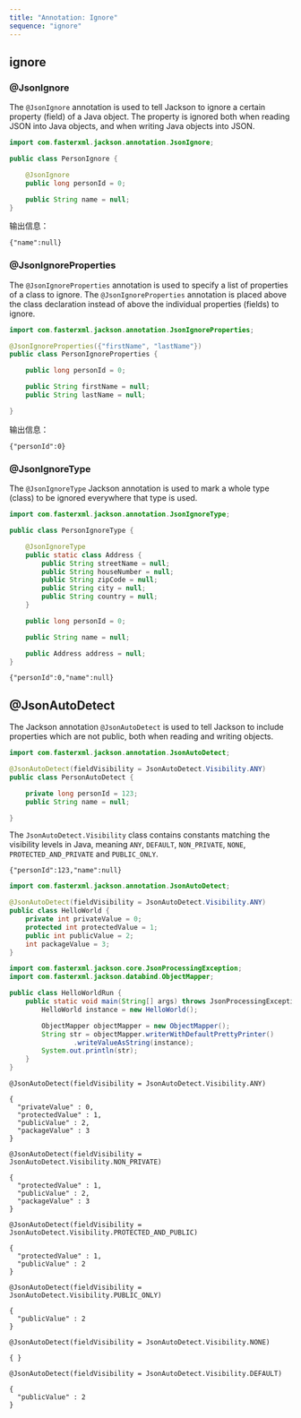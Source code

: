 ```yaml
---
title: "Annotation: Ignore"
sequence: "ignore"
---
```


## ignore

### @JsonIgnore

The `@JsonIgnore` annotation is used to tell Jackson to ignore a certain property (field) of a Java object.
The property is ignored both when reading JSON into Java objects, and when writing Java objects into JSON.

```java
import com.fasterxml.jackson.annotation.JsonIgnore;

public class PersonIgnore {

    @JsonIgnore
    public long personId = 0;

    public String name = null;
}
```

输出信息：

```text
{"name":null}
```

### @JsonIgnoreProperties

The `@JsonIgnoreProperties` annotation is used to specify a list of properties of a class to ignore.
The `@JsonIgnoreProperties` annotation is placed above the class declaration
instead of above the individual properties (fields) to ignore.

```java
import com.fasterxml.jackson.annotation.JsonIgnoreProperties;

@JsonIgnoreProperties({"firstName", "lastName"})
public class PersonIgnoreProperties {

    public long personId = 0;

    public String firstName = null;
    public String lastName = null;

}
```

输出信息：

```text
{"personId":0}
```

### @JsonIgnoreType

The `@JsonIgnoreType` Jackson annotation is used to mark a whole type (class) to be ignored everywhere that type is used.

```java
import com.fasterxml.jackson.annotation.JsonIgnoreType;

public class PersonIgnoreType {

    @JsonIgnoreType
    public static class Address {
        public String streetName = null;
        public String houseNumber = null;
        public String zipCode = null;
        public String city = null;
        public String country = null;
    }

    public long personId = 0;

    public String name = null;

    public Address address = null;
}
```

```text
{"personId":0,"name":null}
```

## @JsonAutoDetect

The Jackson annotation `@JsonAutoDetect` is used to tell Jackson to include properties which are not public,
both when reading and writing objects.

```java
import com.fasterxml.jackson.annotation.JsonAutoDetect;

@JsonAutoDetect(fieldVisibility = JsonAutoDetect.Visibility.ANY)
public class PersonAutoDetect {

    private long personId = 123;
    public String name = null;

}
```

The `JsonAutoDetect.Visibility` class contains constants matching the visibility levels in Java,
meaning `ANY`, `DEFAULT`, `NON_PRIVATE`, `NONE`, `PROTECTED_AND_PRIVATE` and `PUBLIC_ONLY`.

```text
{"personId":123,"name":null}
```

```java
import com.fasterxml.jackson.annotation.JsonAutoDetect;

@JsonAutoDetect(fieldVisibility = JsonAutoDetect.Visibility.ANY)
public class HelloWorld {
    private int privateValue = 0;
    protected int protectedValue = 1;
    public int publicValue = 2;
    int packageValue = 3;
}
```

```java
import com.fasterxml.jackson.core.JsonProcessingException;
import com.fasterxml.jackson.databind.ObjectMapper;

public class HelloWorldRun {
    public static void main(String[] args) throws JsonProcessingException {
        HelloWorld instance = new HelloWorld();

        ObjectMapper objectMapper = new ObjectMapper();
        String str = objectMapper.writerWithDefaultPrettyPrinter()
                .writeValueAsString(instance);
        System.out.println(str);
    }
}
```

```text
@JsonAutoDetect(fieldVisibility = JsonAutoDetect.Visibility.ANY)
```

```text
{
  "privateValue" : 0,
  "protectedValue" : 1,
  "publicValue" : 2,
  "packageValue" : 3
}
```

```text
@JsonAutoDetect(fieldVisibility = JsonAutoDetect.Visibility.NON_PRIVATE)
```

```text
{
  "protectedValue" : 1,
  "publicValue" : 2,
  "packageValue" : 3
}
```

```text
@JsonAutoDetect(fieldVisibility = JsonAutoDetect.Visibility.PROTECTED_AND_PUBLIC)
```

```text
{
  "protectedValue" : 1,
  "publicValue" : 2
}
```

```text
@JsonAutoDetect(fieldVisibility = JsonAutoDetect.Visibility.PUBLIC_ONLY)
```

```text
{
  "publicValue" : 2
}
```

```text
@JsonAutoDetect(fieldVisibility = JsonAutoDetect.Visibility.NONE)
```

```text
{ }
```

```text
@JsonAutoDetect(fieldVisibility = JsonAutoDetect.Visibility.DEFAULT)
```

```text
{
  "publicValue" : 2
}
```

